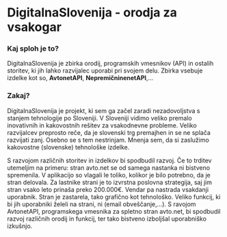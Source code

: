 # DigitalnaSlovenija - orodja za vsakogar

### Kaj sploh je to?

DigitalnaSlovenija je zbirka orodij, programskih vmesnikov (API) in ostalih storitev, ki jih lahko razvijalec uporabi pri svojem delu. Zbirka vsebuje izdelke kot so, **AvtonetAPI**, **NepremičninenetAPI**,...

### Zakaj?

DigitalnaSlovenija je projekt, ki sem ga začel zaradi nezadovoljstva s stanjem tehnologije po Sloveniji. V Sloveniji vidimo veliko premalo inovativnih in kakovostnih rešitev za vsakodnevne probleme. Veliko razvijalcev preprosto reče, da je slovenski trg premajhen in se ne splača razvijati zanj. Osebno se s tem nestrinjam. Mnenja sem, da si zaslužimo kakovostne (slovenske) tehnološke izdelke.

S razvojom različnih storitev in izdelkov bi spodbudil razvoj. Če to trditev utemeljim na primeru: stran avto.net se od samega nastanka ni bistveno spremenila. V aplikacijo so vlagali le toliko, kolikor je bilo potrebno, da je stran delovala. Za lastnike strani je to izvrstna poslovna strategija, saj jim stran vsako leto prinaša preko 200.000€. Vendar pa nastrada vsakdanji uporabnik. Stran je zastarela, tako grafično kot tehnološko. Veliko funkcij, ki bi jih uporabniki želeli na strani, ni (email obveščanje,...). S ravojom AvtonetAPI, programskega vmesnika za spletno stran avto.net, bi spodbudil razvoj različnih orodij in funkcij, ter tako bistveno izboljšal uporabniško izkušnjo.